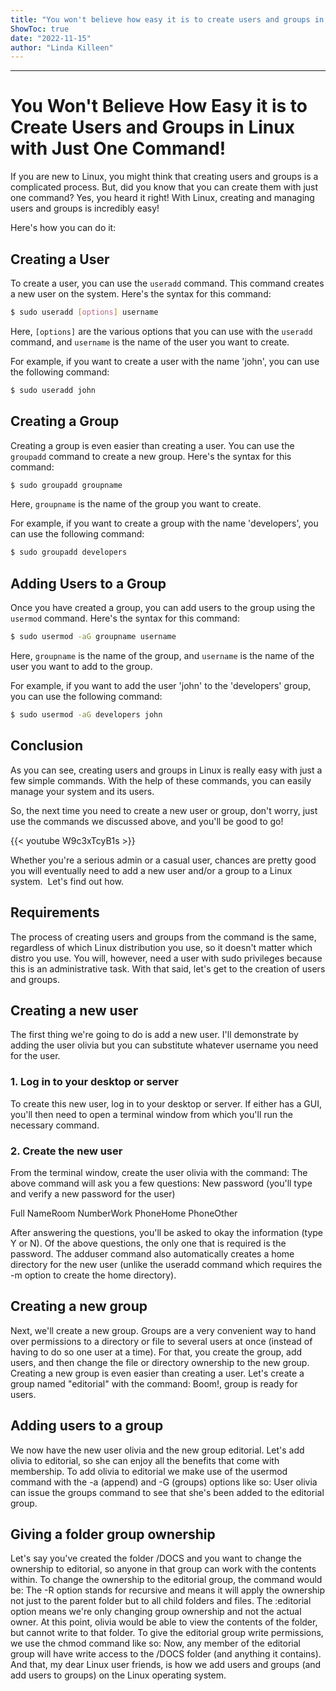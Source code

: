```yaml
---
title: "You won't believe how easy it is to create users and groups in Linux with just one command!"
ShowToc: true 
date: "2022-11-15"
author: "Linda Killeen"
---
```

*****
# You Won't Believe How Easy it is to Create Users and Groups in Linux with Just One Command!

If you are new to Linux, you might think that creating users and groups is a complicated process. But, did you know that you can create them with just one command? Yes, you heard it right! With Linux, creating and managing users and groups is incredibly easy!

Here's how you can do it:

## Creating a User

To create a user, you can use the ```useradd``` command. This command creates a new user on the system. Here's the syntax for this command:

```sh
$ sudo useradd [options] username
```

Here, ```[options]``` are the various options that you can use with the ```useradd``` command, and ```username``` is the name of the user you want to create. 

For example, if you want to create a user with the name 'john', you can use the following command:

```sh
$ sudo useradd john
```

## Creating a Group

Creating a group is even easier than creating a user. You can use the ```groupadd``` command to create a new group. Here's the syntax for this command:

```sh
$ sudo groupadd groupname
```

Here, ```groupname``` is the name of the group you want to create. 

For example, if you want to create a group with the name 'developers', you can use the following command:

```sh
$ sudo groupadd developers
```

## Adding Users to a Group

Once you have created a group, you can add users to the group using the ```usermod``` command. Here's the syntax for this command:

```sh
$ sudo usermod -aG groupname username
```

Here, ```groupname``` is the name of the group, and ```username``` is the name of the user you want to add to the group.

For example, if you want to add the user 'john' to the 'developers' group, you can use the following command:

```sh
$ sudo usermod -aG developers john
```

## Conclusion

As you can see, creating users and groups in Linux is really easy with just a few simple commands. With the help of these commands, you can easily manage your system and its users. 

So, the next time you need to create a new user or group, don't worry, just use the commands we discussed above, and you'll be good to go!

{{< youtube W9c3xTcyB1s >}} 



Whether you're a serious admin or a casual user, chances are pretty good you will eventually need to add a new user and/or a group to a Linux system. 
Let's find out how.

 
## Requirements


The process of creating users and groups from the command is the same, regardless of which Linux distribution you use, so it doesn't matter which distro you use. You will, however, need a user with sudo privileges because this is an administrative task.
With that said, let's get to the creation of users and groups.

 
## Creating a new user


The first thing we're going to do is add a new user. I'll demonstrate by adding the user olivia but you can substitute whatever username you need for the user.

 
### 1. Log in to your desktop or server


To create this new user, log in to your desktop or server. If either has a GUI, you'll then need to open a terminal window from which you'll run the necessary command.

 
### 2. Create the new user


From the terminal window, create the user olivia with the command:
The above command will ask you a few questions:
New password (you'll type and verify a new password for the user)

 
Full NameRoom NumberWork PhoneHome PhoneOther


After answering the questions, you'll be asked to okay the information (type Y or N).
Of the above questions, the only one that is required is the password. The adduser command also automatically creates a home directory for the new user (unlike the useradd command which requires the -m option to create the home directory). 

 
## Creating a new group


Next, we'll create a new group. Groups are a very convenient way to hand over permissions to a directory or file to several users at once (instead of having to do so one user at a time). For that, you create the group, add users, and then change the file or directory ownership to the new group. 
Creating a new group is even easier than creating a user. Let's create a group named "editorial" with the command:
Boom!, group is ready for users.

 
## Adding users to a group


We now have the new user olivia and the new group editorial. Let's add olivia to editorial, so she can enjoy all the benefits that come with membership. To add olivia to editorial we make use of the usermod command with the -a (append) and -G (groups) options like so:
User olivia can issue the groups command to see that she's been added to the editorial group.

 
## Giving a folder group ownership


Let's say you've created the folder /DOCS and you want to change the ownership to editorial, so anyone in that group can work with the contents within. To change the ownership to the editorial group, the command would be:
The -R option stands for recursive and means it will apply the ownership not just to the parent folder but to all child folders and files. The :editorial option means we're only changing group ownership and not the actual owner.
At this point, olivia would be able to view the contents of the folder, but cannot write to that folder. To give the editorial group write permissions, we use the chmod command like so:
Now, any member of the editorial group will have write access to the /DOCS folder (and anything it contains).
And that, my dear Linux user friends, is how we add users and groups (and add users to groups) on the Linux operating system.




